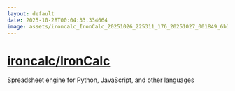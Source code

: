 ```yaml
---
layout: default
date: 2025-10-28T00:04:33.334664
image: assets/ironcalc_IronCalc_20251026_225311_176_20251027_001849_6b3baf--20251027T011859430--cropped.png
---
```


# [ironcalc/IronCalc](https://github.com/ironcalc/IronCalc/)

Spreadsheet engine for Python, JavaScript, and other languages
